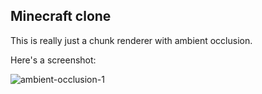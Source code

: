 ## Minecraft clone

This is really just a chunk renderer with ambient occlusion.

Here's a screenshot:

![ambient-occlusion-1](https://github.com/nsarka/mc-clone/assets/5652301/77c387fc-984a-456f-8be9-ea7262fe2443)

